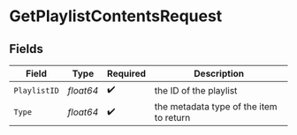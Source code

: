 # GetPlaylistContentsRequest


## Fields

| Field                                   | Type                                    | Required                                | Description                             |
| --------------------------------------- | --------------------------------------- | --------------------------------------- | --------------------------------------- |
| `PlaylistID`                            | *float64*                               | :heavy_check_mark:                      | the ID of the playlist                  |
| `Type`                                  | *float64*                               | :heavy_check_mark:                      | the metadata type of the item to return |